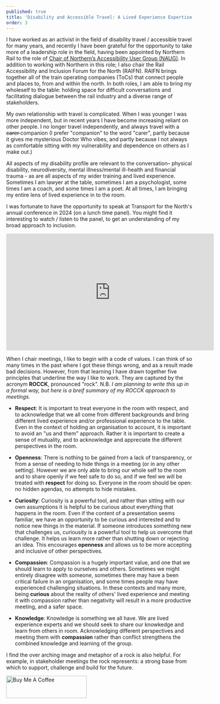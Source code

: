 ```yaml
---
published: true
title: 'Disability and Accessible Travel: A Lived Experience Expertise Case Study'
order: 3
---
```

I have worked as an activist in the field of disability travel / accessible travel for many years, and recently I have been grateful for the opportunity to take more of a leadership role in the field, having been appointed by Northern Rail to the role of [Chair of Northern’s Accessibility User Group (NAUG)](https://www.northernrailway.co.uk/news/northern-appoints-new-chair-train-operators-independent-accessibility-user-group "Press release: Northern Rail"). In addition to working with Northern in this role; I also chair the Rail Accessibility and Inclusion Forum for the North (RAIFN). RAIFN brings together all of the train operating companies (ToCs) that connect people and places to, from and within the north. In both roles, I am able to bring my wholeself to the table: holding space for difficult conversations and facilitating dialogue between the rail industry and a diverse range of stakeholders. 

My own relationship with travel is complicated. When I was younger I was more independent, but in recent years I have become increasing reliant on other people. I no longer travel independently, and always travel with a <strike> carer </strike>  companion (I prefer "companion" to the word "carer", partly because it gives me mysterious Doctor Who vibes, and partly because I not always as comfortable sitting with my vulnerability and dependence on others as I make out.)

All aspects of my disability profile are relevant to the conversation– physical disability, neurodiversity, mental illness/mental ill-health and financial trauma - as are all aspects of my wider training and lived experience. Sometimes I am lawyer at the table, sometimes I am a psychologist, some times I am a coach, and some times I am a poet. At all times, I am bringing my entire lens of lived experience in to the room. 

I was fortunate to have the opportunity to speak at Transport for the North's annual conference in 2024 (on a lunch time panel). You might find it interesting to watch / listen to the panel, to get an understanding of my broad approach to inclusion.


<iframe width="560" height="315" src="https://www.youtube.com/embed/XnFVj-LkrKo?si=aNIwWICL3-kz9JCl" title="YouTube video player" frameborder="0" allow="accelerometer; autoplay; clipboard-write; encrypted-media; gyroscope; picture-in-picture; web-share" referrerpolicy="strict-origin-when-cross-origin" allowfullscreen></iframe>


When I chair meetings, I like to begin with a code of values. I can think of so many times in the past where I got these things wrong, and as a result made bad decisions. However, from that learning I have drawn together five principles that underline the way I like to work. They are captured by the acronym **ROCCK**, pronounced "rock". N.B. _I am planning to write this up in a formal way, but here is a breif summary of my ROCCK approach to meetings._

- **Respect**: It is important to treat everyone in the room with respect, and to acknowledge that we all come from different backgrounds and bring different lived experience and/or professional experience to the table. Even in the context of holding an organisation to account, it is important to avoid an "us and them" approach. Rather it is important to create a sense of mutuality, and to acknowledge and appreciate the different perspectives in the room.

- **Openness**: There is nothing to be gained from a lack of transparency, or from a sense of needing to hide things in a meeting (or in any other setting). However we are only able to bring our whole self to the room and to share openly if we feel safe to do so, and if we feel we will be treated with **respect** for doing so. Everyone in the room should be open: no hidden agendas, no attempts to hide mistakes. 

- **Curiosity**: Curiosity is a powerful tool, and rather than sitting with our own assumptions it is helpful to be curious about everything that happens in the room. Even if the content of a presentation seems familiar, we have an opportunity to be curious and interested and to notice new things in the material. If someone introduces something new that challenges us, curiousity is a powerful tool to help us overcome that challenge. It helps us learn more rather than shutting down or rejecting an idea. This encourages **openness** and allows us to be more accepting and inclusive of other perspectives.

- **Compassion**: Compassion is a hugely important value, and one that we should learn to apply to ourselves and others. Sometimes we might entirely disagree with someone, sometimes there may have a been critical failure in an organisation, and some times people may have experienced challenging situations. In these contexts and many more, being **curious** about the reality of others' lived experience and meeting it with compassion rather than negativity will result in a more productive meeting, and a safer space.

- **Knowledge**: Knowledge is something we all have. We are lived experience experts and we should seek to share our knowkedge and learn from others in room. Acknowledging different perspectives and meeting them with **compassion** rather than conflict strengthens the combined knowledge and learning of the group.

I find the over arching image and metaphor of a rock is also helpful. For example, in stakeholder meetings the rock represents: a strong base from which to support, challenge and build for the future.

<a href="https://www.buymeacoffee.com/maninthepurplehat" target="_blank"><img src="https://cdn.buymeacoffee.com/buttons/v2/default-violet.png" alt="Buy Me A Coffee" style="height: 60px !important;width: 217px !important;" ></a>
